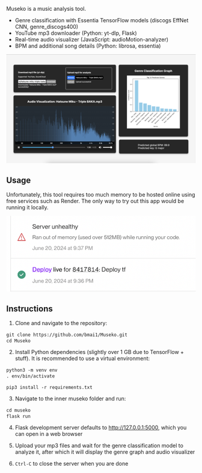 Museko is a music analysis tool. 

- Genre classification with Essentia TensorFlow models (discogs EffNet CNN, genre_discogs400)
- YouTube mp3 downloader (Python: yt-dlp, Flask)
- Real-time audio visualizer (JavaScript: audioMotion-analyzer)
- BPM and additional song details (Python: librosa, essentia)

![Early website UI](demo/demo_2.png)


## Usage
Unfortunately, this tool requires too much memory to be hosted online using free services such as Render.
The only way to try out this app would be running it locally.

![OOMkilled](demo/OOMkilled.png)

## Instructions

1. Clone and navigate to the repository:
```
git clone https://github.com/bmai1/Museko.git
cd Museko
```
2. Install Python dependencies (slightly over 1 GB due to TensorFlow + stuff). It is recommended to use a virtual environment:
```
python3 -m venv env
. env/bin/activate
```
```
pip3 install -r requirements.txt
```
3. Navigate to the inner museko folder and run:
```
cd museko
flask run
```
4. Flask development server defaults to http://127.0.0.1:5000, which you can open in a web browser

5. Upload your mp3 files and wait for the genre classification model to analyze it, after which it will display the genre graph and audio visualizer

5. ```Ctrl-C``` to close the server when you are done
